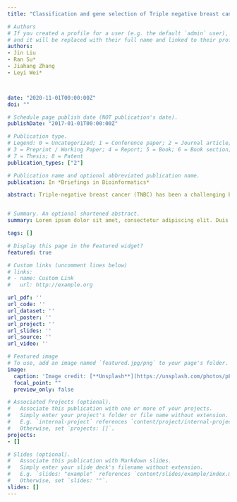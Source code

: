 ```yaml
---
title: "Classification and gene selection of Triple negative breast cancer subtype embedding gene connectivity matrix in deep neural network"

# Authors
# If you created a profile for a user (e.g. the default `admin` user), write the username (folder name) here 
# and it will be replaced with their full name and linked to their profile.
authors:
- Jin Liu
- Ran Su*
- Jiahang Zhang
- Leyi Wei*



date: "2020-11-01T00:00:00Z"
doi: ""

# Schedule page publish date (NOT publication's date).
publishDate: "2017-01-01T00:00:00Z"

# Publication type.
# Legend: 0 = Uncategorized; 1 = Conference paper; 2 = Journal article;
# 3 = Preprint / Working Paper; 4 = Report; 5 = Book; 6 = Book section;
# 7 = Thesis; 8 = Patent
publication_types: ["2"]

# Publication name and optional abbreviated publication name.
publication: In *Briefings in Bioinformatics*

abstract: Triple-negative breast cancer (TNBC) has been a challenging breast cancer subtype for oncological therapy. Normally, it can be classified into molecular subtypes. Accurate and stable classification of the six subtypes is essential for personalized treatment of TNBC. In this study, we proposed a new framework to distinguish the six subtypes of TNBC and this is one of the handful studies that completed the classification based on mRNA and long non-coding RNA (lncRNA) expression data. Particularly, we developed a gene selection named DGGA, which takes correlation information between genes into account in the process of measuring gene importance, and then effectively removes redundant genes. A gene scoring approach that combined GeneRank scores with gene importance generated by deep neural network (DNN), taking inter-subtype discrimination and inner-gene correlations was came up to improve gene selection. More importantly, we embedded a gene connectivity matrix in the DNN for sparse learning, which takes additional consideration with weight changes during training when obtaining the measurement of the relative importance of each gene. Finally, genetic Algorithm (GA) was used to simulate the natural evolutionary process to search for the optimal subset of TNBC subtype classification. We validated the proposed method through cross-validation, and the results demonstrate that it can use fewer genes to obtain more accurate classification results. The implementation for the proposed method is available at https://github.com/RanSuLab/TNBC.


# Summary. An optional shortened abstract.
summary: Lorem ipsum dolor sit amet, consectetur adipiscing elit. Duis posuere tellus ac convallis placerat. Proin tincidunt magna sed ex sollicitudin condimentum.

tags: []

# Display this page in the Featured widget?
featured: true

# Custom links (uncomment lines below)
# links:
# - name: Custom Link
#   url: http://example.org

url_pdf: ''
url_code: ''
url_dataset: ''
url_poster: ''
url_project: ''
url_slides: ''
url_source: ''
url_video: ''

# Featured image
# To use, add an image named `featured.jpg/png` to your page's folder. 
image:
  caption: 'Image credit: [**Unsplash**](https://unsplash.com/photos/pLCdAaMFLTE)'
  focal_point: ""
  preview_only: false

# Associated Projects (optional).
#   Associate this publication with one or more of your projects.
#   Simply enter your project's folder or file name without extension.
#   E.g. `internal-project` references `content/project/internal-project/index.md`.
#   Otherwise, set `projects: []`.
projects:
- []

# Slides (optional).
#   Associate this publication with Markdown slides.
#   Simply enter your slide deck's filename without extension.
#   E.g. `slides: "example"` references `content/slides/example/index.md`.
#   Otherwise, set `slides: ""`.
slides: []
---
```


